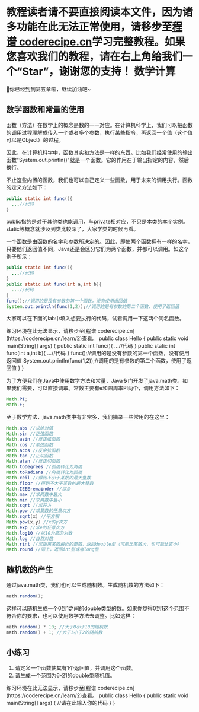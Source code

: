 <notice>教程读者请不要直接阅读本文件，因为诸多功能在此无法正常使用，请移步至[程谱 coderecipe.cn](https://coderecipe.cn/learn/2)学习完整教程。如果您喜欢我们的教程，请在右上角给我们一个“Star”，谢谢您的支持！</notice>
数学计算
======
🌟你已经到到第五章啦，继续加油吧~

数学函数和常量的使用
-----
函数（方法）在数学上的概念是数的一一对应。在计算机科学上，我们可以把函数的调用过程理解成传入一个或者多个参数，执行某些指令，再返回一个值（这个值可以是Object）的过程。

因此，在计算机科学中，函数其实和方法是一样的东西。比如我们经常使用的输出函数"System.out.println()"就是一个函数。它的作用在于输出指定的内容，然后换行。

不止这些内置的函数，我们也可以自己定义一些函数，用于未来的调用执行。函数的定义方法如下：
```Java
public static int func(){
  ...//代码
}
```
public指的是对于其他类也能调用，与private相对应，不只是本类的本个实例。static等概念就涉及到类比较深了，大家学类的时候再看。

一个函数是由函数的名字和参数所决定的。因此，即使两个函数拥有一样的名字，只要他们返回值不同，Java还是会区分它们为两个函数，并都可以调用。如这个例子所示：
```Java
public static int func(){
  ...//代码
}
public static int func(int a,int b){
  ...//代码
}
func();//调用的是没有参数的第一个函数，没有使用返回值
System.out.println(func(1,2));//调用的是有参数的第二个函数，使用了返回值
```
大家可以在下面的lab中填入想要执行的代码，试着调用一下这两个同名函数。

<lab lang="java" parameters="filename=Hello.java">
<notice>练习环境在此无法显示，请移步至[程谱 coderecipe.cn](https://coderecipe.cn/learn/2)查看。</notice>
public class Hello {
  public static void main(String[] args) {
    public static int func(){
      ...//代码
    }
    public static int func(int a,int b){
      ...//代码
    }
    func();//调用的是没有参数的第一个函数，没有使用返回值
    System.out.println(func(1,2));//调用的是有参数的第二个函数，使用了返回值
  }
}
</lab>

为了方便我们在Java中使用数学方法和常量，Java专门开发了java.math类。如果我们需要，可以直接调取。常数主要有e和圆周率PI两个，调用方法如下：
```Java
Math.PI;
Math.E;
```
至于数学方法，java.math类中有非常多，我们摘录一些常用的在这里：
```Java
Math.abs //求绝对值
Math.sin //正弦函数
Math.asin //反正弦函数
Math.cos //余弦函数
Math.acos //反余弦函数
Math.tan //正切函数
Math.atan //反正切函数
Math.toDegrees //弧度转化为角度
Math.toRadians //角度转化为弧度
Math.ceil //得到不小于某数的最大整数
Math.floor //得到不大于某数的最大整数
Math.IEEEremainder //求余
Math.max //求两数中最大
Math.min //求两数中最小
Math.sqrt //求开方
Math.pow //求某数的任意次方
Math.sqrt(x) //平方根
Math.pow(x,y) //x的y次方
Math.exp //求e的任意次方
Math.log10 //以10为底的对数
Math.log //自然对数
Math.rint //求距离某数最近的整数，返回double型（可能比某数大，也可能比它小）
Math.round //同上，返回int型或者long型
```

随机数的产生
-----
通过java.math类，我们也可以生成随机数。生成随机数的方法如下：
```java
math.random();
```
这样可以随机生成一个0到1之间的double类型的数。如果你觉得0到1这个范围不符合你的要求，也可以使用数学方法去调整。比如这样：
```java
math.random() * 10; //大于0小于10的随机数
math.random() + 1; //大于1小于2的随机数
```

小练习
-----
1. 请定义一个函数使其有1个返回值，并调用这个函数。
2. 请生成一个范围为6-21的double型随机值。

<lab lang="java" parameters="filename=Hello.java">
<notice>练习环境在此无法显示，请移步至[程谱 coderecipe.cn](https://coderecipe.cn/learn/2)查看。</notice>
public class Hello {
  public static void main(String[] args) {
    //请在此输入你的代码
  }
}
</lab>
